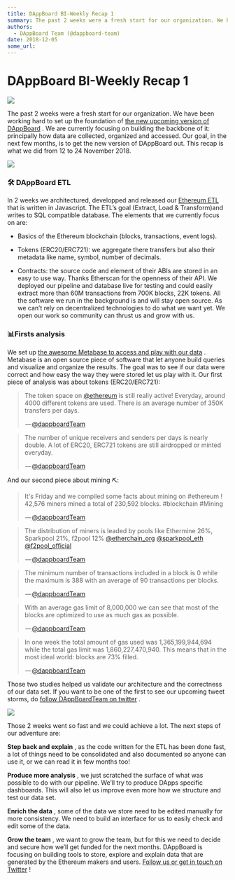 ```yaml
---
title: DAppBoard BI-Weekly Recap 1
summary: The past 2 weeks were a fresh start for our organization. We have been working hard to set up the foundation of the new upcoming version of DAppBoard . We are currently focusing on building the backbone of it- principally how data are collected, organized and accessed. Our goal, in the next few months, is to get the new version of DAppBoard out. This recap is what we did from 12 to 24 November 2018. 🛠 DAppBoard ETL In 2 weeks we architectured, developped and released our Ethereum ETL that is wr
authors:
  - DAppBoard Team (@dappboard-team)
date: 2018-12-05
some_url: 
---
```


# DAppBoard BI-Weekly Recap 1



![](https://api.beta.kauri.io:443/ipfs/QmS1qe7r4Xm7LBWEUEMhjra1eP5VpvcwrGuzxqjeNeQk3h)

The past 2 weeks were a fresh start for our organization. We have been working hard to set up the foundation of 
[the new upcoming version of DAppBoard](http://dappboard.com)
 . We are currently focusing on building the backbone of it: principally how data are collected, organized and accessed. Our goal, in the next few months, is to get the new version of DAppBoard out.
This recap is what we did from 12 to 24 November 2018.

![](https://api.beta.kauri.io:443/ipfs/QmU9i2oJi3CGouSFzGtMTsVaahCYiK7R3UTRwk9A11JG49)


### 🛠 DAppBoard ETL
In 2 weeks we architectured, developped and released our 
[Ethereum ETL](https://github.com/DAppBoard/ethereum-etl/)
 that is written in Javascript. The ETL’s goal (Extract, Load & Transform)and writes to SQL compatible database.
The elements that we currently focus on are:



 * Basics of the Ethereum blockchain (blocks, transactions, event logs).

 * Tokens (ERC20/ERC721): we aggregate there transfers but also their metadata like name, symbol, number of decimals.

 * Contracts: the source code and element of their ABIs are stored in an easy to use way. Thanks Etherscan for the openness of their API.
We deployed our pipeline and database live for testing and could easily extract more than 60M transactions from 700K blocks, 22K tokens.
All the software we run in the background is and will stay open source. As we can’t rely on decentralized technologies to do what we want yet. We open our work so community can thrust us and grow with us.

### 📊Firsts analysis
We set up 
[the awesome Metabase to access and play with our data](https://www.metabase.com/)
 . Metabase is an open source piece of software that let anyone build queries and visualize and organize the results. The goal was to see if our data were correct and how easy the way they were stored let us play with it.
Our first piece of analysis was about tokens (ERC20/ERC721):

<blockquote class="twitter-tweet" data-align="center" data-conversation="none" data-dnt="true"><p>The token space on <a href="http://twitter.com/ethereum" target="_blank" title="Twitter profile for @ethereum">@ethereum</a> is still really active! Everyday, around 4000 different tokens are used. There is an average number of 350K transfers per days.</p><p> — <a href="https://twitter.com/dappboardTeam/status/1065663649027682304">@dappboardTeam</a></p></blockquote>


<blockquote class="twitter-tweet" data-align="center" data-conversation="none" data-dnt="true"><p>The number of unique receivers and senders per days is nearly double. A lot of ERC20, ERC721 tokens are still airdropped or minted everyday.</p><p> — <a href="https://twitter.com/dappboardTeam/status/1065663652152442880">@dappboardTeam</a></p></blockquote>

And our second piece about mining ⛏:

<blockquote class="twitter-tweet" data-align="center" data-conversation="none" data-dnt="true"><p>It's Friday and we compiled some facts about mining on #ethereum ! 42,576 miners mined a total of 230,592 blocks. #blockchain #Mining</p><p> — <a href="https://twitter.com/dappboardTeam/status/1065932942093008896">@dappboardTeam</a></p></blockquote>


<blockquote class="twitter-tweet" data-align="center" data-conversation="none" data-dnt="true"><p>The distribution of miners is leaded by pools like Ethermine 26%, Sparkpool 21%, f2pool 12% <a href="http://twitter.com/etherchain_org" target="_blank" title="Twitter profile for @etherchain_org">@etherchain_org</a> <a href="http://twitter.com/sparkpool_eth" target="_blank" title="Twitter profile for @sparkpool_eth">@sparkpool_eth</a> <a href="http://twitter.com/f2pool_official" target="_blank" title="Twitter profile for @f2pool_official">@f2pool_official</a></p><p> — <a href="https://twitter.com/dappboardTeam/status/1065932945649819648">@dappboardTeam</a></p></blockquote>


<blockquote class="twitter-tweet" data-align="center" data-conversation="none" data-dnt="true"><p>The minimum number of transactions included in a block is 0 while the maximum is 388 with an average of 90 transactions per blocks.</p><p> — <a href="https://twitter.com/dappboardTeam/status/1065932948229230595">@dappboardTeam</a></p></blockquote>


<blockquote class="twitter-tweet" data-align="center" data-conversation="none" data-dnt="true"><p>With an average gas limit of 8,000,000 we can see that most of the blocks are optimized to use as much gas as possible.</p><p> — <a href="https://twitter.com/dappboardTeam/status/1065932950846488581">@dappboardTeam</a></p></blockquote>


<blockquote class="twitter-tweet" data-align="center" data-conversation="none" data-dnt="true"><p>In one week the total amount of gas used was 1,365,199,944,694 while the total gas limit was 1,860,227,470,940. This means that in the most ideal world: blocks are 73% filled.</p><p> — <a href="https://twitter.com/dappboardTeam/status/1065932953317007361">@dappboardTeam</a></p></blockquote>

Those two studies helped us validate our architecture and the correctness of our data set. If you want to be one of the first to see our upcoming tweet storms, do 
[follow DAppBoardTeam on twitter](https://twitter.com/dappboardTeam)
 .

![](https://api.beta.kauri.io:443/ipfs/QmYgTeEb9yrpN85BciBsc7BQT9co7EDXxYpGNDSxrq5kox)

Those 2 weeks went so fast and we could achieve a lot. The next steps of our adventure are:
 
**Step back and explain**
 , as the code written for the ETL has been done fast, a lot of things need to be consolidated and also documented so anyone can use it, or we can read it in few months too!
 
**Produce more analysis**
 , we just scratched the surface of what was possible to do with our pipeline. We’ll try to produce DApps specific dashboards. This will also let us improve even more how we structure and test our data set.
 
**Enrich the data**
 , some of the data we store need to be edited manually for more consistency. We need to build an interface for us to easily check and edit some of the data.
 
**Grow the team**
 , we want to grow the team, but for this we need to decide and secure how we’ll get funded for the next months.
DAppBoard is focusing on building tools to store, explore and explain data that are generated by the Ethereum makers and users. 
[Follow us or get in touch on Twitter](https://twitter.com/dappboardTeam)
 !
